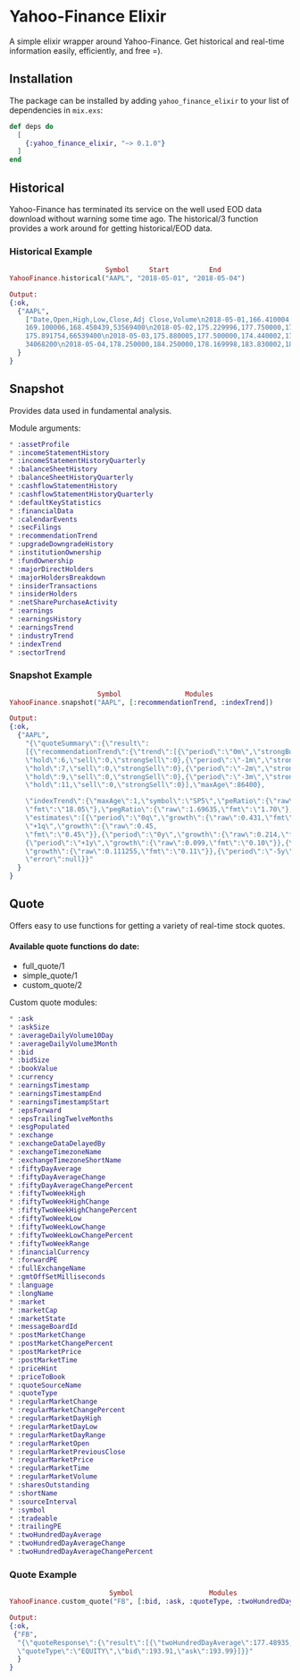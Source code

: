 # Yahoo-Finance Elixir

A simple elixir wrapper around Yahoo-Finance. Get historical and real-time information easily, efficiently, and free =).

## Installation

The package can be installed by adding `yahoo_finance_elixir`
to your list of dependencies in `mix.exs`:

```elixir
def deps do
  [
    {:yahoo_finance_elixir, "~> 0.1.0"}
  ]
end
```

## Historical

Yahoo-Finance has terminated its service on the well used EOD data download without warning some time ago. The historical/3 function provides a work around for getting historical/EOD data.

### Historical Example
```elixir
                        Symbol     Start          End
YahooFinance.historical("AAPL", "2018-05-01", "2018-05-04")

Output:
{:ok,
  {"AAPL",
    ["Date,Open,High,Low,Close,Adj Close,Volume\n2018-05-01,166.410004,169.199997,165.270004,
    169.100006,168.450439,53569400\n2018-05-02,175.229996,177.750000,173.800003,176.570007,
    175.891754,66539400\n2018-05-03,175.880005,177.500000,174.440002,176.889999,176.210510,
    34068200\n2018-05-04,178.250000,184.250000,178.169998,183.830002,183.123856,56201300\n"]
  }
}
```

## Snapshot

Provides data used in fundamental analysis.

Module arguments:
```elixir
* :assetProfile
* :incomeStatementHistory
* :incomeStatementHistoryQuarterly
* :balanceSheetHistory
* :balanceSheetHistoryQuarterly
* :cashflowStatementHistory
* :cashflowStatementHistoryQuarterly
* :defaultKeyStatistics
* :financialData
* :calendarEvents
* :secFilings
* :recommendationTrend
* :upgradeDowngradeHistory
* :institutionOwnership
* :fundOwnership
* :majorDirectHolders
* :majorHoldersBreakdown
* :insiderTransactions
* :insiderHolders
* :netSharePurchaseActivity
* :earnings
* :earningsHistory
* :earningsTrend
* :industryTrend
* :indexTrend
* :sectorTrend
```
### Snapshot Example
```elixir
                      Symbol                Modules
YahooFinance.snapshot("AAPL", [:recommendationTrend, :indexTrend])

Output:
{:ok,
  {"AAPL",
    "{\"quoteSummary\":{\"result\":
    [{\"recommendationTrend\":{\"trend\":[{\"period\":\"0m\",\"strongBuy\":11,\"buy\":21,
    \"hold\":6,\"sell\":0,\"strongSell\":0},{\"period\":\"-1m\",\"strongBuy\":11,\"buy\":19,
    \"hold\":7,\"sell\":0,\"strongSell\":0},{\"period\":\"-2m\",\"strongBuy\":10,\"buy\":19,
    \"hold\":9,\"sell\":0,\"strongSell\":0},{\"period\":\"-3m\",\"strongBuy\":11,\"buy\":20,
    \"hold\":11,\"sell\":0,\"strongSell\":0}],\"maxAge\":86400},

    \"indexTrend\":{\"maxAge\":1,\"symbol\":\"SP5\",\"peRatio\":{\"raw\":18.0543,
    \"fmt\":\"18.05\"},\"pegRatio\":{\"raw\":1.69635,\"fmt\":\"1.70\"},
    \"estimates\":[{\"period\":\"0q\",\"growth\":{\"raw\":0.431,\"fmt\":\"0.43\"}},{\"period\":
    \"+1q\",\"growth\":{\"raw\":0.45,
    \"fmt\":\"0.45\"}},{\"period\":\"0y\",\"growth\":{\"raw\":0.214,\"fmt\":\"0.21\"}},
    {\"period\":\"+1y\",\"growth\":{\"raw\":0.099,\"fmt\":\"0.10\"}},{\"period\":\"+5y\",
    \"growth\":{\"raw\":0.111255,\"fmt\":\"0.11\"}},{\"period\":\"-5y\",\"growth\":{}}]}}],
    \"error\":null}}"
  }
}
```

## Quote

Offers easy to use functions for getting a variety of real-time stock quotes.

#### Available quote functions do date:
* full_quote/1
* simple_quote/1
* custom_quote/2

Custom quote modules:
```elixir
* :ask
* :askSize
* :averageDailyVolume10Day
* :averageDailyVolume3Month
* :bid
* :bidSize
* :bookValue
* :currency
* :earningsTimestamp
* :earningsTimestampEnd
* :earningsTimestampStart
* :epsForward
* :epsTrailingTwelveMonths
* :esgPopulated
* :exchange
* :exchangeDataDelayedBy
* :exchangeTimezoneName
* :exchangeTimezoneShortName
* :fiftyDayAverage
* :fiftyDayAverageChange
* :fiftyDayAverageChangePercent
* :fiftyTwoWeekHigh
* :fiftyTwoWeekHighChange
* :fiftyTwoWeekHighChangePercent
* :fiftyTwoWeekLow
* :fiftyTwoWeekLowChange
* :fiftyTwoWeekLowChangePercent
* :fiftyTwoWeekRange
* :financialCurrency
* :forwardPE
* :fullExchangeName
* :gmtOffSetMilliseconds
* :language
* :longName
* :market
* :marketCap
* :marketState
* :messageBoardId
* :postMarketChange
* :postMarketChangePercent
* :postMarketPrice
* :postMarketTime
* :priceHint
* :priceToBook
* :quoteSourceName
* :quoteType
* :regularMarketChange
* :regularMarketChangePercent
* :regularMarketDayHigh
* :regularMarketDayLow
* :regularMarketDayRange
* :regularMarketOpen
* :regularMarketPreviousClose
* :regularMarketPrice
* :regularMarketTime
* :regularMarketVolume
* :sharesOutstanding
* :shortName
* :sourceInterval
* :symbol
* :tradeable
* :trailingPE
* :twoHundredDayAverage
* :twoHundredDayAverageChange
* :twoHundredDayAverageChangePercent
```

### Quote Example
```elixir
                         Symbol                   Modules
YahooFinance.custom_quote("FB", [:bid, :ask, :quoteType, :twoHundredDayAverage])

Output:
{:ok,
 {"FB",
  "{\"quoteResponse\":{\"result\":[{\"twoHundredDayAverage\":177.48935,
  \"quoteType\":\"EQUITY\",\"bid\":193.91,\"ask\":193.99}]}}"
  }
}
```
